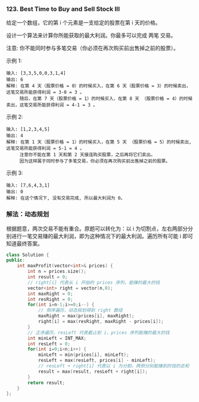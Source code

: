 ### 123. Best Time to Buy and Sell Stock III

给定一个数组，它的第 i 个元素是一支给定的股票在第 i 天的价格。

设计一个算法来计算你所能获取的最大利润。你最多可以完成 两笔 交易。

注意: 你不能同时参与多笔交易（你必须在再次购买前出售掉之前的股票）。

示例 1:
```
输入: [3,3,5,0,0,3,1,4]
输出: 6
解释: 在第 4 天（股票价格 = 0）的时候买入，在第 6 天（股票价格 = 3）的时候卖出，这笔交易所能获得利润 = 3-0 = 3 。
     随后，在第 7 天（股票价格 = 1）的时候买入，在第 8 天 （股票价格 = 4）的时候卖出，这笔交易所能获得利润 = 4-1 = 3 。
```
示例 2:
```
输入: [1,2,3,4,5]
输出: 4
解释: 在第 1 天（股票价格 = 1）的时候买入，在第 5 天 （股票价格 = 5）的时候卖出, 这笔交易所能获得利润 = 5-1 = 4 。   
     注意你不能在第 1 天和第 2 天接连购买股票，之后再将它们卖出。   
     因为这样属于同时参与了多笔交易，你必须在再次购买前出售掉之前的股票。
```
示例 3:
```
输入: [7,6,4,3,1] 
输出: 0 
解释: 在这个情况下, 没有交易完成, 所以最大利润为 0。
```

### 解法：动态规划

根据题意，两次交易不能有重合。原题可以转化为：以 i 为切割点，左右两部分分别进行一笔交易赚的最大利润，即为这种情况下的最大利润。遍历所有可能 i 即可知道最终答案。

```cpp
class Solution {
public:
    int maxProfit(vector<int>& prices) {
        int n = prices.size();
        int result = 0;
        // right[i] 代表从 i 开始的 prices 序列，能赚的最大的钱
        vector<int> right = vector(n,0);
        int maxRight = 0;
        int resRight = 0;
        for(int i=n-1;i>=0;i--) {
            // 倒序遍历，动态规划得到 right 数组
            maxRight = max(prices[i], maxRight);
            right[i] = max(resRight, maxRight - prices[i]);
        }
        // 正序遍历，resLeft 代表截止到 i，prices 序列能赚的最大的钱
        int minLeft = INT_MAX;
        int resLeft = 0;
        for(int i=0;i<n;i++) {
            minLeft = min(prices[i], minLeft);
            resLeft = max(resLeft, prices[i] - minLeft);
            // resLeft + right[i] 代表以 i 为分割，两侧分别能赚到的钱的总和
            result = max(result, resLeft + right[i]);
        }
        return result;
    }
};
```
